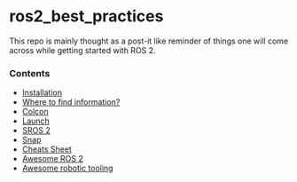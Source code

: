 # ros2_best_practices

This repo is mainly thought as a post-it like reminder of things
one will come across while getting started with ROS 2.

### Contents
*   [Installation](installation.md)
*   [Where to find information?](information.md)
*   [Colcon](colcon.md)
*   [Launch](launch.md)
*   [SROS 2](SROS2.md)
*   [Snap](snap.md)
*   [Cheats Sheet](https://github.com/artivis/ros2_cheats_sheet)
*   [Awesome ROS 2](https://fkromer.github.io/awesome-ros2/)
*   [Awesome robotic tooling](https://github.com/Ly0n/awesome-robotic-tooling)
